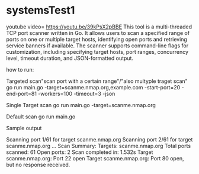 # systemsTest1
youtube video=    https://youtu.be/39kPsX2pBBE
This tool is a multi-threaded TCP port scanner written in Go. It allows users to scan a specified range of ports on one or multiple target hosts, identifying open ports and retrieving service banners if available. The scanner supports command-line flags for customization, including specifying target hosts, port ranges, concurrency level, timeout duration, and JSON-formatted output.

how to run:

Targeted scan"scan port with a certain range"/"also multyple traget scan"
    go run main.go -target=scanme.nmap.org,example.com -start-port=20 -end-port=81 -workers=100 -timeout=3 -json   

Single Target scan
    go run main.go -target=scanme.nmap.org

Default scan
    go run main.go 

Sample output

Scanning port 1/61 for target scanme.nmap.org
Scanning port 2/61 for target scanme.nmap.org
...
Scan Summary:
Targets: scanme.nmap.org
Total ports scanned: 61
Open ports: 2
Scan completed in: 1.532s
Target scanme.nmap.org: Port 22 open
Target scanme.nmap.org: Port 80 open, but no response received.


